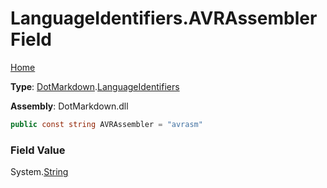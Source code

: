 # LanguageIdentifiers\.AVRAssembler Field

[Home](../../../README.md)

**Type**: [DotMarkdown](../../README.md)\.[LanguageIdentifiers](../README.md)

**Assembly**: DotMarkdown\.dll

```csharp
public const string AVRAssembler = "avrasm"
```

### Field Value

System\.[String](https://docs.microsoft.com/en-us/dotnet/api/system.string)